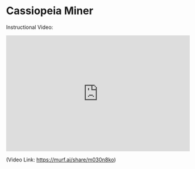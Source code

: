 # Cassiopeia Miner

Instructional Video:

<iframe class="murf-embed" width="500" height="315"  src="https://murf.ai/embeds/index.html?embedId=m0300r81"  allowfullscreen title="Murf Embed Player" style="border: none;"></iframe>
  <script src="https://murf.ai/embeds/widget.js" ></script>

(Video Link: https://murf.ai/share/m030n8ko)
